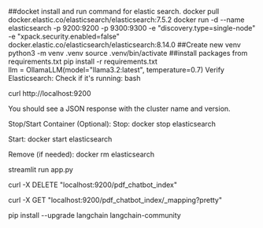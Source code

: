 ##docket install and run command for elastic search.
docker pull docker.elastic.co/elasticsearch/elasticsearch:7.5.2
docker run -d --name elasticsearch -p 9200:9200 -p 9300:9300 -e "discovery.type=single-node" -e "xpack.security.enabled=false" docker.elastic.co/elasticsearch/elasticsearch:8.14.0
##Create new venv
python3 -m venv .venv
source .venv/bin/activate
##install packages from requirements.txt
pip install -r requirements.txt  
llm = OllamaLLM(model="llama3.2:latest", temperature=0.7)
Verify Elasticsearch:
Check if it's running:
bash

curl http://localhost:9200

You should see a JSON response with the cluster name and version.

Stop/Start Container (Optional):
Stop: docker stop elasticsearch

Start: docker start elasticsearch

Remove (if needed): docker rm elasticsearch

streamlit run app.py

curl -X DELETE "localhost:9200/pdf_chatbot_index"

curl -X GET "localhost:9200/pdf_chatbot_index/_mapping?pretty"

pip install --upgrade langchain langchain-community
